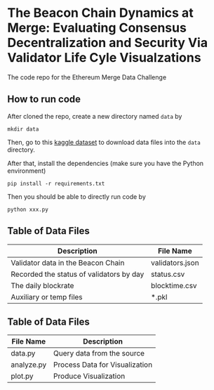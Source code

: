 # The Beacon Chain Dynamics at Merge: Evaluating Consensus Decentralization and Security Via Validator Life Cyle Visualzations

The code repo for the Ethereum Merge Data Challenge

## How to run code

After cloned the repo, create a new directory named `data` by

```shell
mkdir data
```

Then, go to this [kaggle dataset](https://www.kaggle.com/johnathanzhuang/the-beacon-chain-dynamics-at-merge-data) to download data files into the `data` directory.

After that, install the dependencies (make sure you have the Python environment)

```shell
pip install -r requirements.txt
```

Then you should be able to directly run code by

```shell
python xxx.py
```

## Table of Data Files

| Description                              | File Name       |
|------------------------------------------|-----------------|
| Validator data in the Beacon Chain       | validators.json |
| Recorded the status of validators by day | status.csv      |
| The daily blockrate                      | blocktime.csv   |
| Auxiliary or temp files                  | *.pkl           |


## Table of Data Files

| File Name                            | Description  |
|------------------------------------------|-----------------|
| data.py                                 | Query data from the source |
| analyze.py                              |Process Data for Visualization|
| plot.py                                 | Produce Visualization  |
